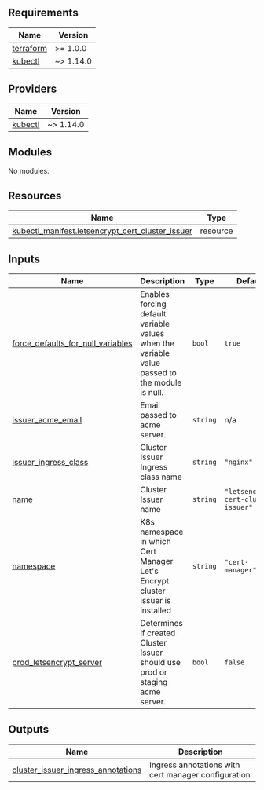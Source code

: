 <!-- BEGIN_TF_DOCS -->
## Requirements

| Name | Version |
|------|---------|
| <a name="requirement_terraform"></a> [terraform](#requirement\_terraform) | >= 1.0.0 |
| <a name="requirement_kubectl"></a> [kubectl](#requirement\_kubectl) | ~> 1.14.0 |

## Providers

| Name | Version |
|------|---------|
| <a name="provider_kubectl"></a> [kubectl](#provider\_kubectl) | ~> 1.14.0 |

## Modules

No modules.

## Resources

| Name | Type |
|------|------|
| [kubectl_manifest.letsencrypt_cert_cluster_issuer](https://registry.terraform.io/providers/gavinbunney/kubectl/latest/docs/resources/manifest) | resource |

## Inputs

| Name | Description | Type | Default | Required |
|------|-------------|------|---------|:--------:|
| <a name="input_force_defaults_for_null_variables"></a> [force\_defaults\_for\_null\_variables](#input\_force\_defaults\_for\_null\_variables) | Enables forcing default variable values when the variable value passed to the module is null. | `bool` | `true` | no |
| <a name="input_issuer_acme_email"></a> [issuer\_acme\_email](#input\_issuer\_acme\_email) | Email passed to acme server. | `string` | n/a | yes |
| <a name="input_issuer_ingress_class"></a> [issuer\_ingress\_class](#input\_issuer\_ingress\_class) | Cluster Issuer Ingress class name | `string` | `"nginx"` | no |
| <a name="input_name"></a> [name](#input\_name) | Cluster Issuer name | `string` | `"letsencrypt-cert-cluster-issuer"` | no |
| <a name="input_namespace"></a> [namespace](#input\_namespace) | K8s namespace in which Cert Manager Let's Encrypt cluster issuer is installed | `string` | `"cert-manager"` | no |
| <a name="input_prod_letsencrypt_server"></a> [prod\_letsencrypt\_server](#input\_prod\_letsencrypt\_server) | Determines if created Cluster Issuer should use prod or staging acme server. | `bool` | `false` | no |

## Outputs

| Name | Description |
|------|-------------|
| <a name="output_cluster_issuer_ingress_annotations"></a> [cluster\_issuer\_ingress\_annotations](#output\_cluster\_issuer\_ingress\_annotations) | Ingress annotations with cert manager configuration |
<!-- END_TF_DOCS -->